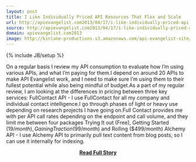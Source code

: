 ```yaml
---
layout: post
title: I Like Individually Priced API Resources That Flex and Scale
url: http://apievangelist.com2013/04/17/i-like-individually-priced-api-resources-that-flex-and-scale/
source: http://apievangelist.com2013/04/17/i-like-individually-priced-api-resources-that-flex-and-scale/
domain: apievangelist.com2013
image: http://kinlane-productions.s3.amazonaws.com/api-evangelist-site/blog/person-building-blocks.jpg
---
```

{% include JB/setup %}<p>On a regular basis I review my API consumption to evaluate how I’m using various APIs, and what I’m paying for them.I depend on around 20 APIs to make API Evangelist work, and I need to make sure I’m using them to their fullest potential while also being mindful of budget.As a part of my regular review, I am looking at the differences in pricing between three key services: FullContact API - I use FullContact for all my company and individual contact intelligence.I go through phases of light or heavy use depending on research projects I have going on.Full Contact provides me with per API call rates depending on the endpoint and call volume, and they limit me between four packages Trying It out (Free), Getting Started ($19/month), Gaining Traction ($99/month) and Rolling ($499/month) Alchemy API - I use Alchemy API to primarily pull text content from blog posts, so I can use it internally for indexing.</p>
<center><p><a href="http://apievangelist.com2013/04/17/i-like-individually-priced-api-resources-that-flex-and-scale/" style='padding:25px; font-sze:18px; font-weight: bold;'>Read Full Story</a></p></center>
